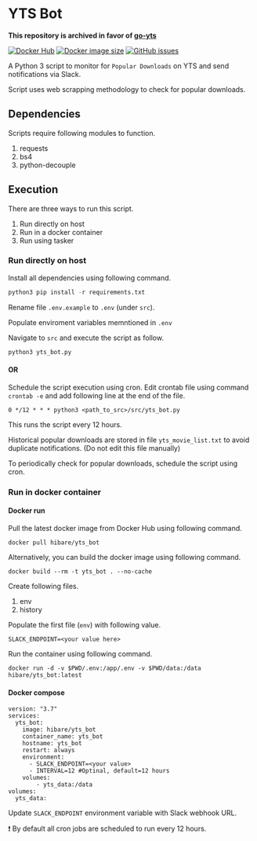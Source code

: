 # YTS Bot

**This repository is archived in favor of [go-yts](https://github.com/hibare/go-yts)**

[![Docker Hub](https://img.shields.io/docker/pulls/hibare/yts_bot)](https://hub.docker.com/r/hibare/yts_bot)
[![Docker image size](https://img.shields.io/docker/image-size/hibare/yts_bot/latest)](https://hub.docker.com/r/hibare/yts_bot) 
[![GitHub issues](https://img.shields.io/github/issues/hibare/YTS-bot)](https://github.com/hibare/hibare/YTS-bot)

A Python 3 script to monitor for `Popular Downloads` on YTS and send notifications via Slack.

Script uses web scrapping methodology to check for popular downloads.

## Dependencies

Scripts require following modules to function.

1. requests
2. bs4
3. python-decouple

## Execution

There are three ways to run this script.

1. Run directly on host
2. Run in a docker container
3. Run using tasker

### Run directly on host

Install all dependencies using following command.

```python
python3 pip install -r requirements.txt
```

Rename file `.env.example` to `.env` (under `src`).

Populate enviroment variables memntioned in `.env`

Navigate to `src` and execute the script as follow.

```python
python3 yts_bot.py
```

#### OR

Schedule the script execution using cron. Edit crontab file using command `crontab -e` and add following line at the end of the file.

```
0 */12 * * * python3 <path_to_src>/src/yts_bot.py
```

This runs the script every 12 hours.

Historical popular downloads are stored in file `yts_movie_list.txt` to avoid duplicate notifications.
(Do not edit this file manually)

To periodically check for popular downloads, schedule the script using cron.

### Run in docker container

#### Docker run

Pull the latest docker image from Docker Hub using following command.

```shell
docker pull hibare/yts_bot
```

Alternatively, you can build the docker image using following command.

```shell
docker build --rm -t yts_bot . --no-cache
```

Create following files.

1. env
2. history

Populate the first file (`env`) with following value.

```
SLACK_ENDPOINT=<your value here>
```

Run the container using following command.

```shell
docker run -d -v $PWD/.env:/app/.env -v $PWD/data:/data hibare/yts_bot:latest
```
#### Docker compose

```
version: "3.7"
services:
  yts_bot:
    image: hibare/yts_bot
    container_name: yts_bot
    hostname: yts_bot
    restart: always
    environment:
      - SLACK_ENDPOINT=<your value>
      - INTERVAL=12 #Optinal, default=12 hours
    volumes:
        - yts_data:/data
volumes:
  yts_data:

```

Update `SLACK_ENDPOINT` environment variable with Slack webhook URL.

:exclamation: By default all cron jobs are scheduled to run every 12 hours.
